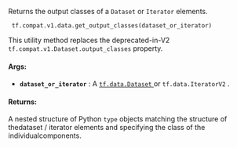 Returns the output classes of a  `Dataset`  or  `Iterator`  elements.

```
 tf.compat.v1.data.get_output_classes(dataset_or_iterator) 
```

This utility method replaces the deprecated-in-V2 `tf.compat.v1.Dataset.output_classes`  property.

#### Args:
- **`dataset_or_iterator`** : A [ `tf.data.Dataset` ](https://tensorflow.google.cn/api_docs/python/tf/data/Dataset) or  `tf.data.IteratorV2` .


#### Returns:
A nested structure of Python  `type`  objects matching the structure of thedataset / iterator elements and specifying the class of the individualcomponents.

